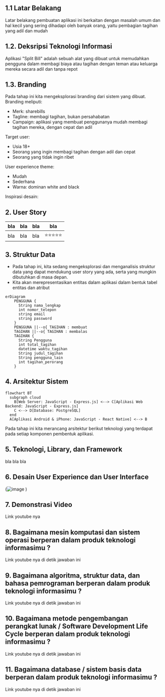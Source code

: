 ## 1.1 Latar Belakang

Latar belakang pembuatan aplikasi ini berkaitan dengan masalah umum dan hal kecil yang sering dihadapi oleh banyak orang, yaitu pembagian tagihan yang adil dan mudah

## 1.2. Deksripsi Teknologi Informasi

Aplikasi "Split Bill" adalah sebuah alat yang dibuat untuk memudahkan pengguna dalam membagi biaya atau tagihan dengan teman atau keluarga mereka secara adil dan tanpa repot

## 1.3. Branding

Pada tahap ini kita mengeksplorasi branding dari sistem yang dibuat. Branding meliputi:
- Merk: sharebills
- Tagline: membagi tagihan, bukan persahabatan
- Campaign: aplikasi yang membuat penggunanya mudah membagi tagihan mereka, dengan cepat dan adil 

Target user:
- Usia 18+
- Seorang yang ingin membagi tagihan dengan adil dan cepat
- Seorang yang tidak ingin ribet
  
User experience theme:
- Mudah
- Sederhana
- Warna: dominan white and black 

Inspirasi desain:


## 2. User Story

bla | bla | bla | bla
---|---|---|---
bla | bla | bla | ⭐⭐⭐⭐⭐

## 3. Struktur Data

- Pada tahap ini, kita sedang mengeksplorasi dan menganalisis struktur data yang dapat mendukung user story yang ada, serta yang mungkin dibutuhkan di masa depan.
- Kita akan merepresentasikan entitas dalam aplikasi dalam bentuk tabel entitas dan atribut

```mermaid
erDiagram
    PENGGUNA {
      String nama_lengkap
      int nomor_telepon
      string email
      string password
    }
    PENGGUNA ||--o{ TAGIHAN : membuat
    TAGIHAN ||--o{ TAGIHAN : membalas 
    TAGIHAN {
      String Pengguna
      int total_tagihan
      datetime waktu_tagihan
      String judul_tagihan 
      String pengguna_lain
      int tagihan_perorang
    }
```

## 4. Arsitektur Sistem

```mermaid
flowchart BT 
  subgraph cloud
    B[Web Server: JavaScript - Express.js] <--> C[Aplikasi Web Backend: JavaScript - Express.js] 
    C <--> D[Database: PostgreSQL] 
  end
  A[Aplikasi Android & iPhone: JavaScript - React Native] <--> B 
```
Pada tahap ini kita merancang arsitektur berikut teknologi yang terdapat pada setiap komponen pembentuk aplikasi.


## 5. Teknologi, Library, dan Framework

bla bla bla


## 6. Desain User Experience dan User Interface

(![image](https://github.com/dazidhan/Project-UTS/assets/127527401/44f94125-eeae-4c17-acb3-c454c80dd8fb)
)

## 7. Demonstrasi Video

Link youtube nya

## 8. Bagaimana mesin komputasi dan sistem operasi berperan dalam produk teknologi informasimu ?

Link youtube nya di detik jawaban ini

## 9. Bagaimana algoritma, struktur data, dan bahasa pemrograman berperan dalam produk teknologi informasimu ?

Link youtube nya di detik jawaban ini

## 10. Bagaimana metode pengembangan perangkat lunak / Software Development Life Cycle berperan dalam produk teknologi informasimu ?

Link youtube nya di detik jawaban ini

## 11. Bagaimana database / sistem basis data berperan dalam produk teknologi informasimu ?

Link youtube nya di detik jawaban ini
